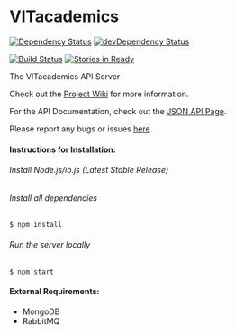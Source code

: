 VITacademics
============

[![Dependency Status](https://david-dm.org/aneesh-neelam/VITacademics.svg)](https://david-dm.org/aneesh-neelam/VITacademics)
[![devDependency Status](https://david-dm.org/aneesh-neelam/VITacademics/dev-status.svg)](https://david-dm.org/aneesh-neelam/VITacademics#info=devDependencies)

[![Build Status](https://semaphoreapp.com/api/v1/projects/d25d5145-bbfe-46cd-8b93-32ec54c63140/327641/badge.png)](https://semaphoreapp.com/aneesh-neelam/vitacademics)
[![Stories in Ready](https://badge.waffle.io/aneesh-neelam/VITacademics.png?label=ready&title=Ready)](https://waffle.io/aneesh-neelam/VITacademics)

The VITacademics API Server

Check out the [Project Wiki](https://github.com/aneesh-neelam/VITacademics/wiki) for more information. 

For the API Documentation, check out the [JSON API Page](https://github.com/aneesh-neelam/VITacademics/wiki/JSON-API). 

Please report any bugs or issues [here](https://github.com/aneesh-neelam/VITacademics/issues). 

#### Instructions for Installation:
###### Install Node.js/io.js (Latest Stable Release)
###### Install all dependencies
    $ npm install
###### Run the server locally
    $ npm start

#### External Requirements:
* MongoDB
* RabbitMQ

